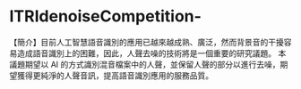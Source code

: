 # ITRIdenoiseCompetition-
【簡介】目前人工智慧語音識別的應用已越來越成熟、廣泛，然而背景音的干擾容易造成語音識別上的困難，因此，人聲去噪的技術將是一個重要的研究議題。  本議題期望以 AI 的方式識別混音檔案中的人聲，並保留人聲的部分以進行去噪，期望獲得更純淨的人聲音訊，提高語音識別應用的服務品質。
